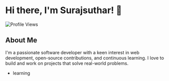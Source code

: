 # Hi there, I'm Surajsuthar! 👋

![Profile Views](https://komarev.com/ghpvc/?username=Surajsuthar&color=brightgreen)

## About Me

I'm a passionate software developer with a keen interest in web development, open-source contributions, and continuous learning. I love to build and work on projects that solve real-world problems.

- learning
